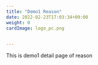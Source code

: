 ```yaml
---
title: "Demo1 Reason"
date: 2022-02-23T17:03:34+09:00
weight: 0
cardImage: logo_pc.png

 
---
```

This is demo1 detail page of reason